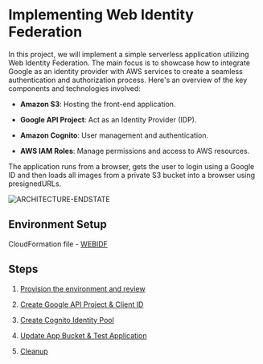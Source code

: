 
#                                                   Implementing Web Identity Federation

In this project, we will implement a simple serverless application utilizing Web Identity Federation. The main focus is to showcase how to integrate Google as an identity provider with AWS services to create a seamless authentication and authorization process. Here's an overview of the key components and technologies involved:




- **Amazon S3**: Hosting the front-end application.

- **Google API Project**: Act as an Identity Provider (IDP).

- **Amazon Cognito**: User management and authentication.

- **AWS IAM Roles**: Manage permissions and access to AWS resources.

The application runs from a browser, gets the user to login using a Google ID and then loads all images from a private S3 bucket into a browser using presignedURLs.




![ARCHITECTURE-ENDSTATE](https://github.com/user-attachments/assets/9eadb523-2c97-4ed7-8644-fa5399e83b08)



## Environment Setup

CloudFormation file - [WEBIDF](https://console.aws.amazon.com/cloudformation/home?region=us-east-1#/stacks/quickcreate?templateURL=https://learn-cantrill-labs.s3.amazonaws.com/aws-cognito-web-identity-federation/WEBIDF.yaml&stackName=WEBIDF)

## Steps

 1. [Provision the environment and review](https://github.com/amruthkp/AWS-Projects/blob/main/AWS-Cognito/Web-Identity-Federation/Steps/Provision-the-Environment.md)

 1. [Create Google API Project & Client ID](https://github.com/amruthkp/AWS-Projects/blob/main/AWS-Cognito/Web-Identity-Federation/Steps/Create-Cognito-Identity-Pool.md)
 
 1. [Create Cognito Identity Pool](https://github.com/amruthkp/AWS-Projects/blob/main/AWS-Cognito/Web-Identity-Federation/Steps/Create-Cognito-Identity-Pool.md)

 1. [Update App Bucket & Test Application](https://github.com/amruthkp/AWS-Projects/blob/main/AWS-Cognito/Web-Identity-Federation/Steps/Test-App-Bucket-Application.md)

 1. [Cleanup](https://github.com/amruthkp/AWS-Projects/blob/main/AWS-Cognito/Web-Identity-Federation/Steps/Cleanup.md) 

